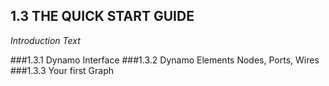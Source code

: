## 1.3 THE QUICK START GUIDE

_Introduction Text_

###1.3.1	Dynamo Interface
###1.3.2	Dynamo Elements 
Nodes, Ports, Wires
###1.3.3	Your first Graph 
